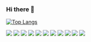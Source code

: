 ### Hi there 👋

<!--
**tmdmini99/tmdmini99** is a ✨ _special_ ✨ repository because its `README.md` (this file) appears on your GitHub profile.

Here are some ideas to get you started:

- 🔭 I’m currently working on ...
- 🌱 I’m currently learning ...
- 👯 I’m looking to collaborate on ...
- 🤔 I’m looking for help with ...
- 💬 Ask me about ...
- 📫 How to reach me: ...
- 😄 Pronouns: ...
- ⚡ Fun fact: ...
 
-->
[![Top Langs](https://github-readme-stats.vercel.app/api/top-langs/?username=tmdmini99)](https://github.com/tmdmini99/github-readme-stats)


  <img src="https://img.shields.io/badge/이름-색상이름?style=for-the-badge&logo=로고이름 &logoColor=white">

 <img src="https://img.shields.io/badge/javascript-FF61F6?style=for-the-badge&logo=javascript &logoColor=black">

 <img src="https://img.shields.io/badge/JQuery-FF61F6?style=for-the-badge&logo=#JQuery &logoColor=black">
 
   <img src="https://img.shields.io/badge/MySQL-FF61F6?style=for-the-badge&logo=#MySQL &logoColor=black">
    <img src="https://img.shields.io/badge/HTML5-FF61F6?style=for-the-badge&logo=#HTML5 &logoColor=black">
    <img src="https://img.shields.io/badge/CSS3-FF61F6?style=for-the-badge&logo=#CSS3 &logoColor=black">
    <img src="https://img.shields.io/badge/html5-FF61F6?style=for-the-badge&logo=#html5 &logoColor=black">
    <img src="https://img.shields.io/badge/html5-FF61F6?style=for-the-badge&logo=#html5 &logoColor=black">
    <img src="https://img.shields.io/badge/html5-FF61F6?style=for-the-badge&logo=#html5 &logoColor=black">
    <img src="https://img.shields.io/badge/html5-FF61F6?style=for-the-badge&logo=#html5 &logoColor=black">
    <img src="https://img.shields.io/badge/html5-FF61F6?style=for-the-badge&logo=#html5 &logoColor=black">
    
    

